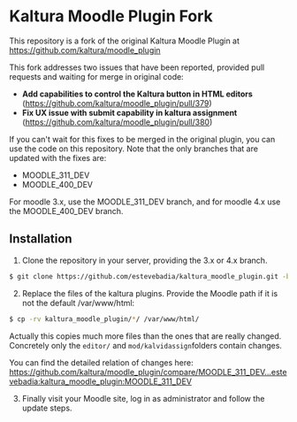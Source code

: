 # Kaltura Moodle Plugin Fork
This repository is a fork of the original Kaltura Moodle Plugin at https://github.com/kaltura/moodle_plugin

This fork addresses two issues that have been reported, provided pull requests and waiting for merge in original code:

  - **Add capabilities to control the Kaltura button in HTML editors** (https://github.com/kaltura/moodle_plugin/pull/379)
  - **Fix UX issue with submit capability in kaltura assignment** (https://github.com/kaltura/moodle_plugin/pull/380)

If you can't wait for this fixes to be merged in the original plugin, you can use the code on this repository. Note that the only branches that are updated with the fixes are:

 - MOODLE_311_DEV
 - MOODLE_400_DEV

For moodle 3.x, use the MOODLE_311_DEV branch, and for moodle 4.x use the MOODLE_400_DEV branch.

## Installation

1. Clone the repository in your server, providing the 3.x or 4.x branch.
```bash
$ git clone https://github.com/estevebadia/kaltura_moodle_plugin.git -b MOODLE_311_DEV
```
2. Replace the files of the kaltura plugins. Provide the Moodle path if it is not the default /var/www/html:
```bash
$ cp -rv kaltura_moodle_plugin/*/ /var/www/html/
```
Actually this copies much more files than the ones that are really changed. Concretely only the `editor/` and `mod/kalvidassign`folders contain changes.

You can find the detailed relation of changes here:  
https://github.com/kaltura/moodle_plugin/compare/MOODLE_311_DEV...estevebadia:kaltura_moodle_plugin:MOODLE_311_DEV

3. Finally visit your Moodle site, log in as administrator and follow the update steps.
